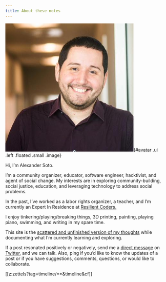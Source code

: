 ```yaml
---
title: About these notes
---
```

![](static/profile.jpeg){#avatar .ui .left .floated .small .image}

Hi, I’m Alexander Soto.

I’m a community organizer, educator, software engineer, hacktivist, and agent of social change. My interests are in exploring community-building, social justice, education, and leveraging technology to address social problems.

In the past, I’ve worked as a labor rights organizer, a teacher, and I’m currently an Expert In Residence at [Resilient Coders.](https://www.resilientcoders.org/)

I enjoy tinkering/playing/breaking things, 3D printing, painting, playing piano, swimming, and writing in my spare time.

This site is the [scattered and unfinished version of my thoughts](https://alexsoto.dev/impulse.html) while documenting what I’m currently learning and exploring.

If a post resonated positively or negatively, send me a [direct message](https://twitter.com/messages/compose?recipient_id=4648173315) on [Twitter](https://twitter.com/alexsotodev), and we can talk. Also, ping if you’d like to know the updates of a post or if you have suggestions, comments, questions, or would like to collaborate.

[[z:zettels?tag=timeline/**&timeline&cf]]
